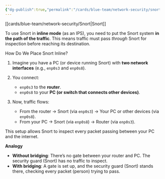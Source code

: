 ```yaml
---
{"dg-publish":true,"permalink":"/cards/blue-team/network-security/snort-ips-mode-why-the-need-for-two-network-interface/"}
---
```


[[cards/blue-team/network-security/Snort\|Snort]]

To use Snort in **inline mode** (as an IPS), you need to put the Snort system **in the path of the traffic**. This means traffic must pass _through_ Snort for inspection before reaching its destination.

How Do We Place Snort Inline?

1. Imagine you have a PC (or device running Snort) with **two network interfaces** (e.g., `enp0s3` and `enp0s8`).
2. You connect:

    - `enp0s3` to the **router**.
    - `enp0s8` to your **PC (or switch that connects other devices)**.

1. Now, traffic flows:
    - From the router → Snort (via `enp0s3`) → Your PC or other devices (via `enp0s8`).
    - From your PC → Snort (via `enp0s8`) → Router (via `enp0s3`).

This setup allows Snort to inspect every packet passing between your PC and the internet.

**Analogy**
- **Without bridging**: There’s no gate between your router and PC. The security guard (Snort) has no traffic to inspect.
- **With bridging**: A gate is set up, and the security guard (Snort) stands there, checking every packet (person) trying to pass.